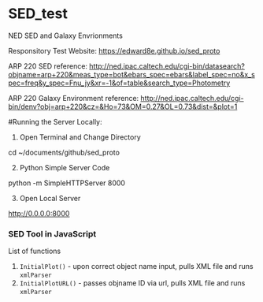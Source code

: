 # SED_test
NED SED and Galaxy Envrionments

Responsitory Test Website: https://edward8e.github.io/sed_proto

ARP 220
SED reference: http://ned.ipac.caltech.edu/cgi-bin/datasearch?objname=arp+220&meas_type=bot&ebars_spec=ebars&label_spec=no&x_spec=freq&y_spec=Fnu_jy&xr=-1&of=table&search_type=Photometry

ARP 220
Galaxy Environment reference: http://ned.ipac.caltech.edu/cgi-bin/denv?obj=arp+220&cz=&Ho=73&OM=0.27&OL=0.73&dist=&plot=1



#Running the Server Locally:

1. Open Terminal and Change Directory

cd ~/documents/github/sed_proto


2. Python Simple Server Code

python -m SimpleHTTPServer 8000


3. Open Local Server

http://0.0.0.0:8000


### SED Tool in JavaScript

List of functions

1. `InitialPlot()` - upon correct object name input, pulls XML file and runs `xmlParser`
2. `InitialPlotURL()` - passes objname ID via url, pulls XML file and runs `xmlParser`

